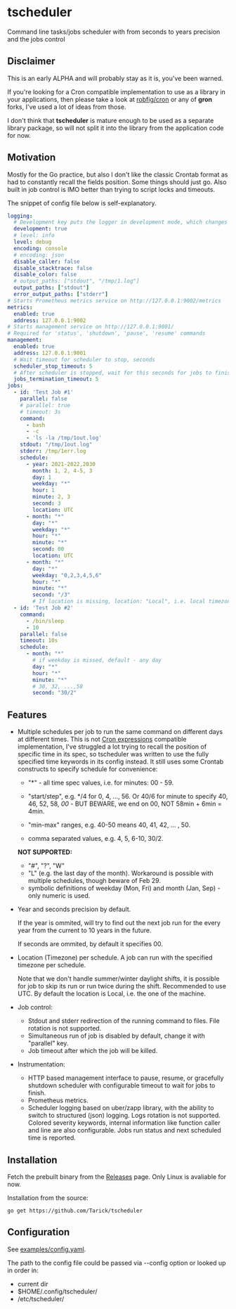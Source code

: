 # tscheduler
Command line tasks/jobs scheduler with from seconds to years precision and the jobs control

## Disclaimer

This is an early ALPHA and will probably stay as it is, you've been warned.

If you're looking for a Cron compatible implementation to use as a library in your applications, then please take a look at [robfig/cron](https://github.com/robfig/cron) or any of __gron__ forks, I've used a lot of ideas from those.

I don't think that __tscheduler__ is mature enough to be used as a separate library package, so will not split it into the library from the application code for now.

## Motivation

Mostly for the Go practice, but also I don't like the classic Crontab format as had to constantly recall the fields position. Some things should just go. Also built in job control is IMO better than trying to script locks and timeouts.

The snippet of config file below is self-explanatory.

```yaml
logging:
  # Development key puts the logger in development mode, which changes the behavior of DPanicLevel and takes stacktraces more liberally.
  development: true
  # level: info
  level: debug
  encoding: console
  # encoding: json
  disable_caller: false
  disable_stacktrace: false
  disable_color: false
  # output_paths: ["stdout", "/tmp/1.log"]
  output_paths: ["stdout"]
  error_output_paths: ["stderr"]
# Starts Prometheus metrics service on http://127.0.0.1:9002/metrics
metrics:
  enabled: true
  address: 127.0.0.1:9002
# Starts management service on http://127.0.0.1:9001/
# Required for 'status', 'shutdown', 'pause', 'resume' commands
management:
  enabled: true
  address: 127.0.0.1:9001
  # Wait timeout for scheduler to stop, seconds
  scheduler_stop_timeout: 5
  # After scheduler is stopped, wait for this seconds for jobs to finish
  jobs_termination_timeout: 5
jobs:
  - id: 'Test Job #1'
    parallel: false
    # parallel: true
    # timeout: 3s
    command: 
      - bash
      - -c 
      - 'ls -la /tmp/1out.log'
    stdout: "/tmp/1out.log"
    stderr: /tmp/1err.log
    schedule:
      - year: 2021-2022,2030
        month: 1, 2, 4-5, 3
        day: 1
        weekday: "*"
        hour: 1
        minute: 2, 3
        second: 3
        location: UTC
      - month: "*"
        day: "*"
        weekday: "*"
        hour: "*"
        minute: "*"
        second: 00
        location: UTC
      - month: "*"
        day: "*"
        weekday: "0,2,3,4,5,6"
        hour: "*"
        minute: "*"
        second: "/3"
        # If location is missing, location: "Local", i.e. local timezone
  - id: 'Test Job #2'
    command: 
      - /bin/sleep
      - 10
    parallel: false
    timeout: 10s
    schedule:
      - month: "*"
        # if weekday is missed, default - any day
        day: "*"
        hour: "*"
        minute: "*"
        # 30, 32, ...,58
        second: "30/2"
  ```

## Features

* Multiple schedules per job to run the same command on different days at different times.
This is not [Cron expressions](https://en.wikipedia.org/wiki/Cron#CRON_expression) compatible implementation, I've struggled a lot trying to recall the position of specific time in its spec, so tscheduler was written to use the fully specified time keywords in its config instead. It still uses some Crontab constructs to specify schedule for convenience:

  * "*" - all time spec values, i.e. for minutes: 00 - 59.

  * "start/step", e.g. */4 for 0, 4, ..., 56. Or 40/6 for minute to specify 40, 46, 52, 58, *00* - BUT BEWARE, we end on 00, NOT 58min + 6min = 4min.

  * "min-max" ranges, e.g. 40-50 means 40, 41, 42, ... , 50.
  * comma separated values, e.g. 4, 5, 6-10, 30/2.

   **NOT SUPPORTED:**

  * "#", "?", "W"
  * "L" (e.g. the last day of the month). Workaround is possible with multiple schedules, though beware of Feb 29.
  * symbolic definitions of weekday (Mon, Fri) and month (Jan, Sep) - only numeric is used.

* Year and seconds precision by default.

    If the year is ommited, will try to find out the next job run for the every year from the current to 10 years in the future.

    If seconds are ommited, by default it specifies 00.

* Location (Timezone) per schedule. A job can run with the specified timezone per schedule.

  Note that we don't handle summer/winter daylight shifts, it is possible for job to skip its run or run twice during the shift. Recommended to use UTC.
  By default the location is Local, i.e. the one of the machine.

* Job control:

  * Stdout and stderr redirection of the running command to files. File rotation is not supported.
  * Simultaneous run of job is disabled by default, change it with "parallel" key.
  * Job timeout after which the job will be killed.

* Instrumentation:

  * HTTP based management interface to pause, resume, or gracefully shutdown scheduler with configurable timeout to wait for jobs to finish.
  * Prometheus metrics.
  * Scheduler logging based on uber/zapp library, with the ability to switch to structured (json) logging.
  Logs rotation is not supported. Colored severity keywords, internal information like function caller and line are also configurable. Jobs run status and next scheduled time is reported.

## Installation

Fetch the prebuilt binary from the [Releases](https://github.com/Tarick/tscheduler/releases) page. Only Linux is avaliable for now.

Installation from the source:

```go get https://github.com/Tarick/tscheduler```

## Configuration

See [examples/config.yaml](examples/config.yaml).

The path to the config file could be passed via --config option or looked up in order in:

* current dir
* $HOME/.config/tscheduler/
* /etc/tscheduler/
